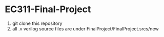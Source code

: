 # EC311-Final-Project
1) git clone this repository
2) all .v verilog source files are under FinalProject/FinalProject.srcs/new
